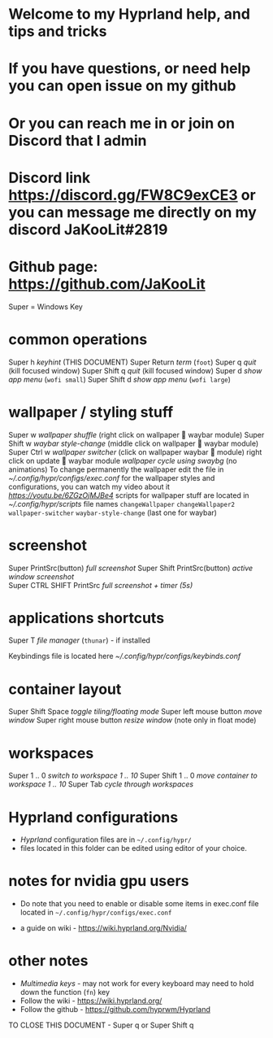 # Welcome to my Hyprland help, and tips and tricks #
# If you have questions, or need help you can open issue on my github
# Or you can reach me in or join on Discord that I admin
# Discord link https://discord.gg/FW8C9exCE3 or you can message me directly on my discord JaKooLit#2819
# Github page: https://github.com/JaKooLit

  Super = Windows Key

# common operations
  Super          h        *keyhint* (THIS DOCUMENT)
  Super          Return   *term* (`foot`)
  Super          q        *quit* (kill focused window)
  Super   Shift  q        *quit* (kill focused window)
  Super          d        *show app menu* (`wofi small`)
  Super   Shift  d        *show app menu* (`wofi large`)

# wallpaper / styling stuff
  Super           w       *wallpaper shuffle* (right click on wallpaper   waybar module)
  Super   Shift   w       *waybar style-change* (middle click on wallpaper   waybar module)
  Super   Ctrl    w       *wallpaper switcher* (click on wallpaper waybar    module)
  right click on update   waybar module  *wallpaper cycle using swaybg* (no animations)
  To change permanently the wallpaper edit the file in *~/.config/hypr/configs/exec.conf*
  for the wallpaper styles and configurations, you can watch my video about it *https://youtu.be/6ZGzOjMJBe4*
  scripts for wallpaper stuff are located in *~/.config/hypr/scripts* file names `changeWallpaper` `changeWallpaper2` `wallpaper-switcher` `waybar-style-change` (last one for waybar)


# screenshot
  Super PrintSrc(button)       *full screenshot*
  Super Shift PrintSrc(button) *active window screenshot*         
  Super CTRL SHIFT PrintSrc    *full screenshot + timer (5s)*

# applications shortcuts
  Super   T		  *file manager* (`thunar`) - if installed

  Keybindings file is located here *~/.config/hypr/configs/keybinds.conf*
  
# container layout
 
  Super   Shift   Space       *toggle tiling/floating mode*
  Super   left mouse button   *move window*
  Super   right mouse button  *resize window* (note only in float mode)


# workspaces
  Super         1 .. 0    *switch to workspace 1 .. 10*
  Super  Shift  1 .. 0    *move container to workspace 1 .. 10*
  Super   Tab             *cycle through workspaces*


# Hyprland configurations
  - *Hyprland* configuration files are in `~/.config/hypr/`
  - files located in this folder can be edited using editor of your choice.

# notes for nvidia gpu users
  - Do note that you need to enable or disable some items in exec.conf file located in `~/.config/hypr/configs/exec.conf`
  
  - a guide on wiki - https://wiki.hyprland.org/Nvidia/


# other notes
  - *Multimedia keys* - may not work for every keyboard may need to hold down the function (`fn`) key
  - Follow the wiki - https://wiki.hyprland.org/
  - Follow the github - https://github.com/hyprwm/Hyprland



TO CLOSE THIS DOCUMENT - Super q or Super Shift q
